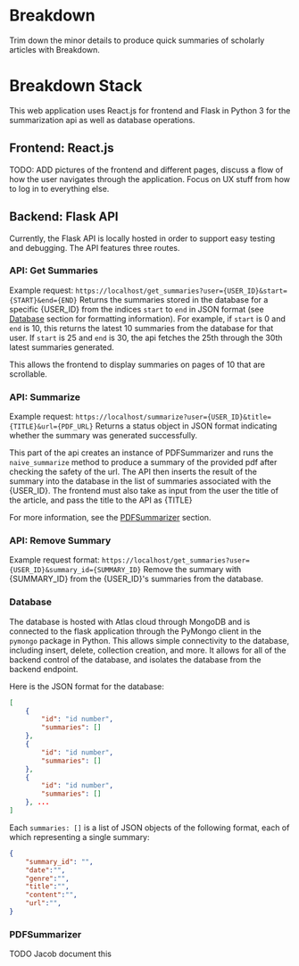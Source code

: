# Breakdown
Trim down the minor details to produce quick summaries of scholarly articles with Breakdown.


# Breakdown Stack
This web application uses React.js for frontend and Flask in Python 3 for the summarization api as well as database operations.

## Frontend: React.js
TODO: ADD pictures of the frontend and different pages, discuss a flow of how the user navigates through the application. Focus on UX stuff from how to log in to everything else.


## Backend: Flask API
Currently, the Flask API is locally hosted in order to support easy testing and debugging. The API features three routes.

### API: Get Summaries
Example request:
`https://localhost/get_summaries?user={USER_ID}&start={START}&end={END}`
Returns the summaries stored in the database for a specific {USER_ID} from the indices `start` to `end` in JSON format (see [Database](###Database) section for formatting information). For example, if `start` is 0 and `end` is 10, this returns the latest 10 summaries from the database for that user. If `start` is 25 and `end` is 30, the api fetches the 25th through the 30th latest summaries generated.

This allows the frontend to display summaries on pages of 10 that are scrollable.

### API: Summarize
Example request:
`https://localhost/summarize?user={USER_ID}&title={TITLE}&url={PDF_URL}`
Returns a status object in JSON format indicating whether the summary was generated successfully. 

This part of the api creates an instance of PDFSummarizer and runs the `naive_summarize` method to produce a summary of the provided pdf after checking the safety of the url. The API then inserts the result of the summary into the database in the list of summaries associated with the {USER_ID}. The frontend must also take as input from the user the title of the article, and pass the title to the API as {TITLE}

For more information, see the [PDFSummarizer](###PDFSummarizer) section.


### API: Remove Summary
Example request format: 
`https://localhost/get_summaries?user={USER_ID}&summary_id={SUMMARY_ID}`
Remove the summary with {SUMMARY_ID} from the {USER_ID}'s summaries from the database.


### Database
The database is hosted with Atlas cloud through MongoDB and is connected to the flask application through the PyMongo client in the `pymongo` package in Python. This allows simple connectivity to the database, including insert, delete, collection creation, and more. It allows for all of the backend control of the database, and isolates the database from the backend endpoint. 

Here is the JSON format for the database:
```json
[
    {
        "id": "id number",
        "summaries": []
    },
    {
        "id": "id number",
        "summaries": []
    },
    {
        "id": "id number",
        "summaries": []
    }, ...
]

```

Each `summaries: []` is a list of JSON objects of the following format, each of which representing a single summary:
```json
{
    "summary_id": "",
    "date":"",
    "genre":"",
    "title":"",
    "content":"",
    "url":"",
}
```

### PDFSummarizer
TODO Jacob document this